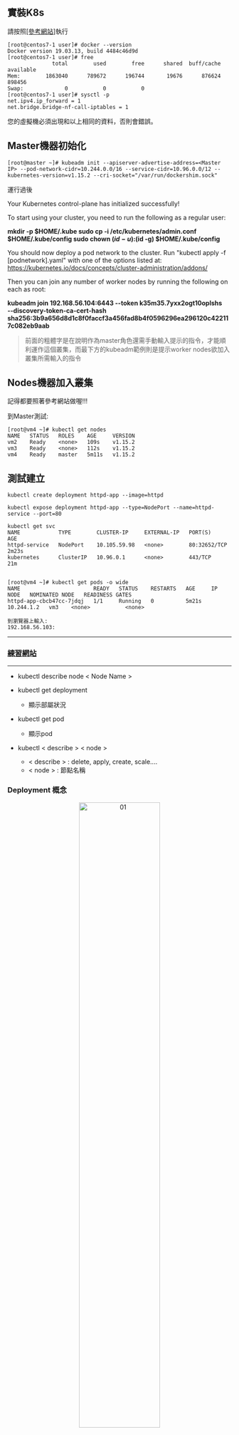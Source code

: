 ## 實裝K8s

請按照[[參考網站]](https://blog.tomy168.com/2019/08/centos-76-kubernetes.html)執行


```
[root@centos7-1 user]# docker --version
Docker version 19.03.13, build 4484c46d9d
[root@centos7-1 user]# free
              total        used        free      shared  buff/cache   available
Mem:        1863040      789672      196744       19676      876624      898456
Swap:             0           0           0
[root@centos7-1 user]# sysctl -p
net.ipv4.ip_forward = 1
net.bridge.bridge-nf-call-iptables = 1
```
您的虛擬機必須出現和以上相同的資料，否則會錯誤。

## Master機器初始化

    [root@master ~]# kubeadm init --apiserver-advertise-address=<Master IP> --pod-network-cidr=10.244.0.0/16 --service-cidr=10.96.0.0/12 --kubernetes-version=v1.15.2 --cri-socket="/var/run/dockershim.sock"

運行過後

    
Your Kubernetes control-plane has initialized successfully!

To start using your cluster, you need to run the following as a regular user:

**mkdir -p $HOME/.kube
sudo cp -i /etc/kubernetes/admin.conf $HOME/.kube/config
sudo chown $(id -u):$(id -g) $HOME/.kube/config**

You should now deploy a pod network to the cluster.
Run "kubectl apply -f [podnetwork].yaml" with one of the options listed at:
https://kubernetes.io/docs/concepts/cluster-administration/addons/

Then you can join any number of worker nodes by running the following on each as root:

**kubeadm join 192.168.56.104:6443 --token k35m35.7yxx2ogt10oplshs \
    --discovery-token-ca-cert-hash sha256:3b9a656d8d1c8f0faccf3a456fad8b4f0596296ea296120c422117c082eb9aab**

>前面的粗體字是在說明作為master角色還需手動輸入提示的指令，才能順利運作這個叢集，而最下方的kubeadm範例則是提示worker nodes欲加入叢集所需輸入的指令

## Nodes機器加入叢集

記得都要照著參考網站做喔!!!

到Master測試:

    [root@vm4 ~]# kubectl get nodes
    NAME   STATUS   ROLES    AGE     VERSION
    vm2    Ready    <none>   109s    v1.15.2
    vm3    Ready    <none>   112s    v1.15.2
    vm4    Ready    master   5m11s   v1.15.2

## 測試建立


    kubectl create deployment httpd-app --image=httpd

    kubectl expose deployment httpd-app --type=NodePort --name=httpd-service --port=80

    kubectl get svc
    NAME            TYPE        CLUSTER-IP     EXTERNAL-IP   PORT(S)        AGE
    httpd-service   NodePort    10.105.59.98   <none>        80:32652/TCP   2m23s
    kubernetes      ClusterIP   10.96.0.1      <none>        443/TCP        21m


    [root@vm4 ~]# kubectl get pods -o wide
    NAME                       READY   STATUS    RESTARTS   AGE     IP           NODE   NOMINATED NODE   READINESS GATES
    httpd-app-cbcb47cc-7jdqj   1/1     Running   0          5m21s   10.244.1.2   vm3    <none>           <none>

    到瀏覽器上輸入:
    192.168.56.103:

---
### [練習網站](https://kubernetes.io/docs/tutorials/kubernetes-basics/create-cluster/cluster-interactive/)

---

* kubectl describe node < Node Name >
* kubectl get deployment
  * 顯示部屬狀況
* kubectl get pod
  * 顯示pod 

* kubectl < describe > < node >
  * < describe > : delete, apply, create, scale....
  * < node > : 節點名稱


### Deployment 概念

<div  align="center">  
 <img src="https://raw.githubusercontent.com/TKTim/Docker-/master/Picture/3˙.jpg" width = "60%" height = "60%" alt="01" align=center />

 <div align="left">

## 使用yml

* kubectl apply -f < Filename >
```
[root@vm4 ~]# kubectl create deployment httpd1 --image=httpd -o yaml > backup.yaml
** 可以將運作轉成yml的形式

[root@vm4 k8s]# vim myweb2.yml
--------------------
NodePort
selector:
    app: web2
ports:
- protocol: TCP
    nodePort: 31000  #表示對外IP
    port: 80         #表示機器使用IP
    targetPort: 80   #表示k8s內部IP
--------------------
kubectl apply -f myweb2.yml
```

